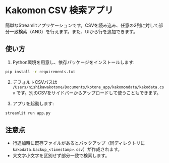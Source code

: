 # Kakomon CSV 検索アプリ

簡単なStreamlitアプリケーションです。CSVを読み込み、任意の2列に対して部分一致検索（AND）を行えます。また、UIから行を追加できます。

## 使い方

1. Python環境を用意し、依存パッケージをインストールします:

```bash
pip install -r requirements.txt
```

2. デフォルトCSVパスは `/Users/nishikawakotone/Documents/kotone_app/kakomondata/kakodata.csv` です。別のCSVをサイドバーからアップロードして使うこともできます。

3. アプリを起動します:

```bash
streamlit run app.py
```

## 注意点
- 行追加時に既存ファイルがあるとバックアップ（同ディレクトリに `kakodata.backup_<timestamp>.csv`）が作成されます。
- 大文字小文字を区別せず部分一致で検索します。
